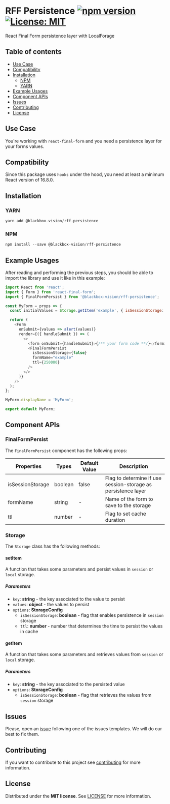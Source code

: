 # RFF Persistence [![npm version](https://badge.fury.io/js/%40blackbox-vision%2Frff-persistence.svg)](https://badge.fury.io/js/%40blackbox-vision%2Frff-persistence) [![License: MIT](https://img.shields.io/badge/License-MIT-brightgreen.svg)](https://opensource.org/licenses/MIT)

React Final Form persistence layer with LocalForage

## Table of contents

- [Use Case](#use-case)
- [Compatibility](#compatibility)
- [Installation](#installation)
  - [NPM](#npm)
  - [YARN](#yarn)
- [Example Usages](#example-usages)
- [Component APIs](#component-apis)
- [Issues](#issues)
- [Contributing](#contributing)
- [License](#license)

## Use Case

You're working with `react-final-form` and you need a persistence layer for your forms values.

## Compatibility

Since this package uses `hooks` under the hood, you need at least a minimum React version of 16.8.0.

## Installation

### YARN

```javascript
yarn add @blackbox-vision/rff-persistence
```

### NPM

```javascript
npm install --save @blackbox-vision/rff-persistence
```

## Example Usages

After reading and performing the previous steps, you should be able to import the library and use it like in this example:

```javascript
import React from 'react';
import { Form } from 'react-final-form';
import { FinalFormPersist } from '@blackbox-vision/rff-persistence';

const MyForm = props => {
  const initialValues = Storage.getItem('example', { isSessionStorage: false });

  return (
    <Form
      onSubmit={values => alert(values)}
      render={({ handleSubmit }) => (
        <>
          <form onSubmit={handleSubmit}>{/** your form code **/}</form>
          <FinalFormPersist
            isSessionStorage={false}
            formName="example"
            ttl={250000}
          />
        </>
      )}
    />
  );
};

MyForm.displayName = 'MyForm';

export default MyForm;
```

## Component APIs

### FinalFormPersist

The `FinalFormPersist` component has the following props:

| Properties       | Types   | Default Value | Description                                                   |
| ---------------- | ------- | ------------- | ------------------------------------------------------------- |
| isSessionStorage | boolean | false         | Flag to determine if use session-storage as persistence layer |
| formName         | string  | -             | Name of the form to save to the storage                       |
| ttl              | number  | -             | Flag to set cache duration                                    |

### Storage

The `Storage` class has the following methods:

#### setItem

A function that takes some parameters and persist values in `session` or `local` storage.

##### Parameters

- `key`: **string** - the key associated to the value to persist
- `values`: **object** - the values to persist
- `options`: **StorageConfig**
  - `isSessionStorage`: **boolean** - flag that enables persistence in `session` storage
  - `ttl`: **number** - number that determines the time to persist the values in cache

#### getItem

A function that takes some parameters and retrieves values from `session` or `local` storage.

##### Parameters

- `key`: **string** - the key associated to the persisted value
- `options`: **StorageConfig**
  - `isSessionStorage`: **boolean** - flag that retrieves the values from `session` storage

## Issues

Please, open an [issue](https://github.com/BlackBoxVision/react-final-form-helpers/issues) following one of the issues templates. We will do our best to fix them.

## Contributing

If you want to contribute to this project see [contributing](https://github.com/BlackBoxVision/react-final-form-helpers/blob/master/CONTRIBUTING.md) for more information.

## License

Distributed under the **MIT license**. See [LICENSE](https://github.com/BlackBoxVision/react-final-form-helpers/blob/master/LICENSE) for more information.
